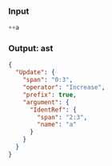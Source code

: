 ### Input
```js
++a
```

### Output: ast
```json
{
  "Update": {
    "span": "0:3",
    "operator": "Increase",
    "prefix": true,
    "argument": {
      "IdentRef": {
        "span": "2:3",
        "name": "a"
      }
    }
  }
}
```
